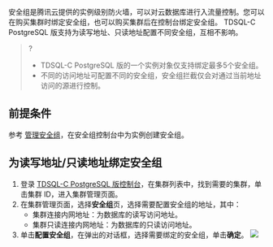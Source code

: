 安全组是腾讯云提供的实例级别防火墙，可以对云数据库进行入流量控制。您可以在购买集群时绑定安全组，也可以购买集群后在控制台绑定安全组。
TDSQL-C PostgreSQL 版支持为读写地址、只读地址配置不同安全组，互相不影响。

>?
>- TDSQL-C PostgreSQL 版的一个实例对象仅支持绑定最多5个安全组。
>- 不同的访问地址可配置不同的安全组，安全组拦截仅会对通过当前地址访问的源进行控制。

## 前提条件
参考 [管理安全组](https://cloud.tencent.com/document/product/409/54749)，在安全组控制台中为实例创建安全组。

## 为读写地址/只读地址绑定安全组
1. 登录 [TDSQL-C PostgreSQL 版控制台](https://console.cloud.tencent.com/cynosdb?dbType=POSTGRESQL)，在集群列表中，找到需要的集群，单击集群 ID，进入集群管理页面。
2. 在集群管理页面，选择**安全组**页，选择需要配置安全组的地址，其中：
   - 集群连接内网地址：为数据库的读写访问地址。
   - 集群只读连接内网地址：为数据库的只读访问地址。
3. 单击**配置安全组**，在弹出的对话框，选择需要绑定的安全组，单击**确定**。 
![](https://main.qcloudimg.com/raw/333ecfae6fae59a86dd5ca6d22bbc43f.png)


